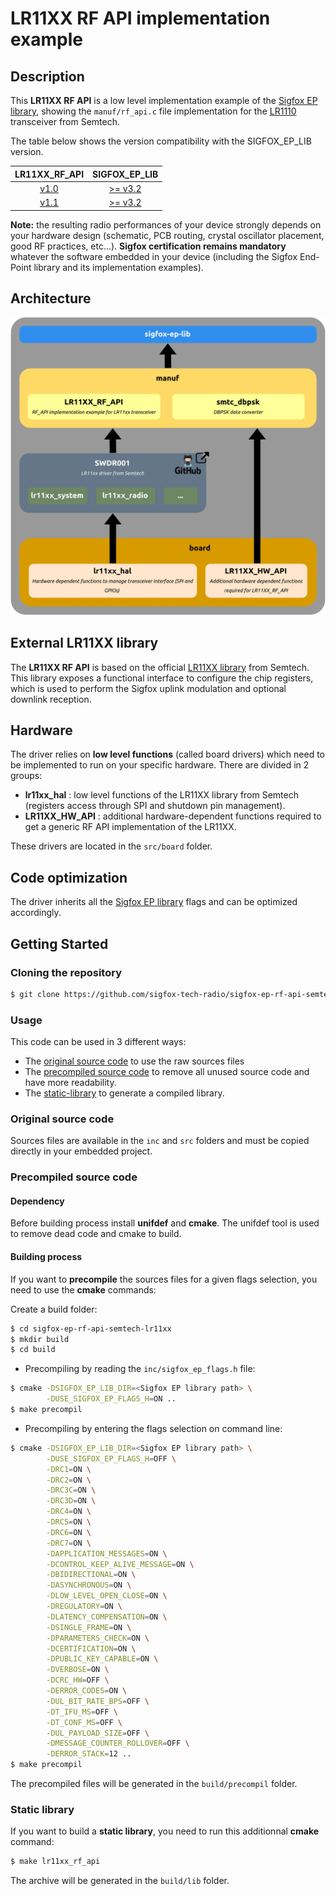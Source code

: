 # LR11XX RF API implementation example

## Description

This **LR11XX RF API** is a low level implementation example of the [Sigfox EP library](https://github.com/sigfox-tech-radio/sigfox-ep-lib), showing the `manuf/rf_api.c` file implementation for the [LR1110](https://www.semtech.com/products/wireless-rf/lora-edge/lr1110) transceiver from Semtech.

The table below shows the version compatibility with the SIGFOX_EP_LIB version.

|                                   **LR11XX_RF_API**                                  |                              **SIGFOX_EP_LIB**                               |
|:----------------------------------------------------------------------------------:|:----------------------------------------------------------------------------:|
| [v1.0](https://github.com/sigfox-tech-radio/sigfox-ep-rf-api-semtech-lr11xx/releases/tag/v1.0) | [>= v3.2](https://github.com/sigfox-tech-radio/sigfox-ep-lib/releases/tag/v3.2) |
| [v1.1](https://github.com/sigfox-tech-radio/sigfox-ep-rf-api-semtech-lr11xx/releases/tag/v1.1) | [>= v3.2](https://github.com/sigfox-tech-radio/sigfox-ep-lib/releases/tag/v3.2) |


**Note:** the resulting radio performances of your device strongly depends on your hardware design (schematic, PCB routing, crystal oscillator placement, good RF practices, etc...). **Sigfox certification remains mandatory** whatever the software embedded in your device (including the Sigfox End-Point library and its implementation examples).

## Architecture

<p align="center">
<img src="docs/images/sigfox_ep_example_semtech_lr11xx_architecture.png" width="600"/>
</p>

## External LR11XX library

The **LR11XX RF API** is based on the official [LR11XX library](https://github.com/Lora-net/SWDR001) from Semtech. This library exposes a functional interface to configure the chip registers, which is used to perform the Sigfox uplink modulation and optional downlink reception.

## Hardware

The driver relies on **low level functions** (called board drivers) which need to be implemented to run on your specific hardware. There are divided in 2 groups:

* **lr11xx_hal** : low level functions of the LR11XX library from Semtech (registers access through SPI and shutdown pin management).
* **LR11XX_HW_API** : additional hardware-dependent functions required to get a generic RF API implementation of the LR11XX.

These drivers are located in the `src/board` folder.

## Code optimization

The driver inherits all the [Sigfox EP library](https://github.com/sigfox-tech-radio/sigfox-ep-lib) flags and can be optimized accordingly.

## Getting Started

### Cloning the repository

```bash
$ git clone https://github.com/sigfox-tech-radio/sigfox-ep-rf-api-semtech-lr11xx.git
```

### Usage

This code can be used in 3 different ways:
 * The [original source code](#original-source-code) to use the raw sources files
 * The [precompiled source code](#precompiled-source-code) to remove all unused source code and have more readability.
 * The [static-library](#static-library) to generate a compiled library.

### Original source code

Sources files are available in the `inc` and `src` folders and must be copied directly in your embedded project.

### Precompiled source code

#### Dependency

Before building process install **unifdef** and  **cmake**. The unifdef tool is used to remove dead code and cmake to build.

#### Building process

If you want to **precompile** the sources files for a given flags selection, you need to use the **cmake** commands:

Create a build folder:

```bash
$ cd sigfox-ep-rf-api-semtech-lr11xx
$ mkdir build
$ cd build
```

* Precompiling by reading the `inc/sigfox_ep_flags.h` file:

```bash
$ cmake -DSIGFOX_EP_LIB_DIR=<Sigfox EP library path> \
		-DUSE_SIGFOX_EP_FLAGS_H=ON ..
$ make precompil
```
* Precompiling by entering the flags selection on command line:

```bash
$ cmake -DSIGFOX_EP_LIB_DIR=<Sigfox EP library path> \
		-DUSE_SIGFOX_EP_FLAGS_H=OFF \
        -DRC1=ON \
        -DRC2=ON \
        -DRC3C=ON \
        -DRC3D=ON \
        -DRC4=ON \
        -DRC5=ON \
        -DRC6=ON \
        -DRC7=ON \
        -DAPPLICATION_MESSAGES=ON \
        -DCONTROL_KEEP_ALIVE_MESSAGE=ON \
        -DBIDIRECTIONAL=ON \
        -DASYNCHRONOUS=ON \
        -DLOW_LEVEL_OPEN_CLOSE=ON \
        -DREGULATORY=ON \
        -DLATENCY_COMPENSATION=ON \
        -DSINGLE_FRAME=ON \
        -DPARAMETERS_CHECK=ON \
        -DCERTIFICATION=ON \
        -DPUBLIC_KEY_CAPABLE=ON \
        -DVERBOSE=ON \
        -DCRC_HW=OFF \
        -DERROR_CODES=ON \
        -DUL_BIT_RATE_BPS=OFF \
        -DT_IFU_MS=OFF \
        -DT_CONF_MS=OFF \
        -DUL_PAYLOAD_SIZE=OFF \
        -DMESSAGE_COUNTER_ROLLOVER=OFF \
        -DERROR_STACK=12 ..
$ make precompil
```

The precompiled files will be generated in the `build/precompil` folder.

### Static library

If you want to build a **static library**, you need to run this additionnal **cmake** command:

```bash
$ make lr11xx_rf_api
```

The archive will be generated in the `build/lib` folder.
